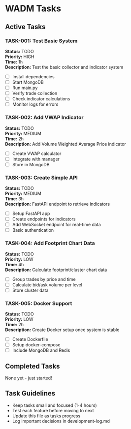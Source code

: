 # WADM Tasks

## Active Tasks

### TASK-001: Test Basic System
**Status:** TODO  
**Priority:** HIGH  
**Time:** 1h  
**Description:** Test the basic collector and indicator system
- [ ] Install dependencies
- [ ] Start MongoDB
- [ ] Run main.py
- [ ] Verify trade collection
- [ ] Check indicator calculations
- [ ] Monitor logs for errors

### TASK-002: Add VWAP Indicator
**Status:** TODO  
**Priority:** MEDIUM  
**Time:** 2h  
**Description:** Add Volume Weighted Average Price indicator
- [ ] Create VWAP calculator
- [ ] Integrate with manager
- [ ] Store in MongoDB

### TASK-003: Create Simple API
**Status:** TODO  
**Priority:** MEDIUM  
**Time:** 3h  
**Description:** FastAPI endpoint to retrieve indicators
- [ ] Setup FastAPI app
- [ ] Create endpoints for indicators
- [ ] Add WebSocket endpoint for real-time data
- [ ] Basic authentication

### TASK-004: Add Footprint Chart Data
**Status:** TODO  
**Priority:** LOW  
**Time:** 4h  
**Description:** Calculate footprint/cluster chart data
- [ ] Group trades by price and time
- [ ] Calculate bid/ask volume per level
- [ ] Store cluster data

### TASK-005: Docker Support
**Status:** TODO  
**Priority:** LOW  
**Time:** 2h  
**Description:** Create Docker setup once system is stable
- [ ] Create Dockerfile
- [ ] Setup docker-compose
- [ ] Include MongoDB and Redis

## Completed Tasks

None yet - just started!

## Task Guidelines
- Keep tasks small and focused (1-4 hours)
- Test each feature before moving to next
- Update this file as tasks progress
- Log important decisions in development-log.md
